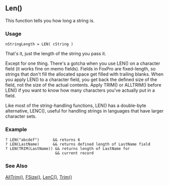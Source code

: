 ## Len()

This function tells you how long a string is. 

### Usage

```foxpro
nStringLength = LEN( cString )
```

That's it, just the length of the string you pass it. 

Except for one thing. There's a gotcha when you use LEN() on a character field (it works fine on memo fields). Fields in FoxPro are fixed-length, so strings that don't fill the allocated space get filled with trailing blanks. When you apply LEN() to a character field, you get back the defined size of the field, not the size of the actual contents. Apply TRIM() or ALLTRIM() before LEN() if you want to know how many characters you've actually put in a field.

Like most of the string-handling functions, LEN() has a double-byte alternative, LENC(), useful for handling strings in languages that have larger character sets.

### Example

```foxpro
? LEN("abcdef")      && returns 6
? LEN(LastName)      && returns defined length of LastName field
? LEN(TRIM(LastName)) && returns length of LastName for
                      && current record
```
### See Also

[AllTrim()](s4g001.md), [FSize()](s4g076.md), [LenC()](s4g664.md), [Trim()](s4g001.md)